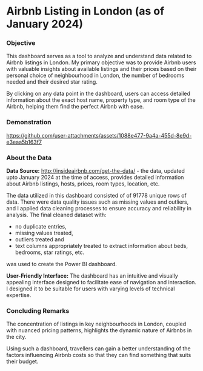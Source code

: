 # Airbnb Listing in London (as of January 2024)

### Objective
This dashboard serves as a tool to analyze and understand data related to Airbnb listings in London. My primary objective was to provide Airbnb users with valuable insights about available listings and their prices based on their personal choice of neighbourhood in London, the number of bedrooms needed and their desired star rating. 

By clicking on any data point in the dashboard, users can access detailed information about the exact host name, property type, and room type of the Airbnb, helping them find the perfect Airbnb with ease.

### Demonstration


https://github.com/user-attachments/assets/1088e477-9a4a-455d-8e9d-e3eaa5b163f7


### About the Data
**Data Source:** http://insideairbnb.com/get-the-data/ - the data, updated upto January 2024 at the time of access, provides detailed information about Airbnb listings, hosts, prices, room types, location, etc.
   
The data utilized in this dashboard consisted of of 91778 unique rows of data. There were data quality issues such as missing values and outliers, and I applied data cleaning processes to ensure accuracy and reliability in analysis. The final cleaned dataset with:

- no duplicate entries,
- missing values treated,
- outliers treated and
- text columns appropriately treated to extract information about beds, bedrooms, star ratings, etc.

was used to create the Power BI dashboard. 

**User-Friendly Interface:** The dashboard has an intuitive and visually appealing interface designed to facilitate ease of navigation and interaction. I designed it to be suitable for users with varying levels of technical expertise. 

### Concluding Remarks
The concentration of listings in key neighbourhoods in London, coupled with nuanced pricing patterns, highlights the dynamic nature of Airbnbs in the city.

Using such a dashboard, travellers can gain a better understanding of the factors influencing Airbnb costs so that they can find something that suits their budget.

